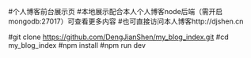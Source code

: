 #个人博客前台展示页
#本地展示配合本人个人博客node后端（需开启mongodb:27017）可查看更多内容
#也可直接访问本人博客http://djshen.cn

#git clone https://github.com/DengJianShen/my_blog_index.git
#cd my_blog_index
#npm install
#npm run dev
